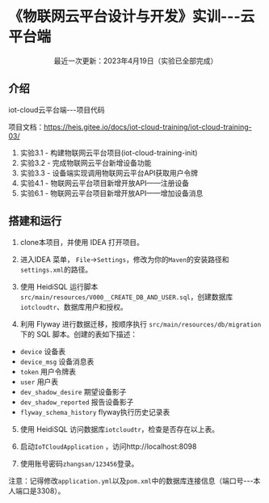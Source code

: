 # 《物联网云平台设计与开发》实训---云平台端

<p style="text-align: center">最近一次更新：2023年4月19日（实验已全部完成）</p>

## 介绍

iot-cloud云平台端---项目代码

项目文档：https://heis.gitee.io/docs/iot-cloud-training/iot-cloud-training-03/

<ol>
<li>实验3.1 - 构建物联网云平台项目(iot-cloud-training-init)</li>
<li>实验3.2 - 完成物联网云平台新增设备功能</li>
<li>实验3.3 - 设备端实现调用物联网云平台API获取用户令牌</li>
<li>实验4.1 - 物联网云平台项目新增开放API——注册设备</li>
<li>实验6.1 - 物联网云平台项目新增开放API——增加设备消息</li>
</ol>

## 搭建和运行

1. clone本项目，并使用 IDEA 打开项目。

2. 进入IDEA 菜单， `File`->`Settings`，修改为你的`Maven`的安装路径和`settings.xml`的路径。

3. 使用 HeidiSQL 运行脚本`src/main/resources/V000__CREATE_DB_AND_USER.sql`，创建数据库`iotcloudtr`、数据库用户和授权。

4. 利用 Flyway 进行数据迁移，按顺序执行 `src/main/resources/db/migration` 下的 SQL 脚本。创建的表如下描述：

- `device` 设备表
- `device_msg` 设备消息表
- `token` 用户令牌表
- `user` 用户表
- `dev_shadow_desire` 期望设备影子
- `dev_shadow_reported` 报告设备影子
- `flyway_schema_history` flyway执行历史记录表

5. 使用 HeidiSQL 访问数据库`iotcloudtr`，检查是否存在以上表。

6. 启动`IoTCloudApplication`
   ，访问http://localhost:8098
7. 使用账号密码`zhangsan/123456`登录。

注意：记得修改`application.yml`以及`pom.xml`中的数据库连接信息（端口号---本人端口是3308）。

